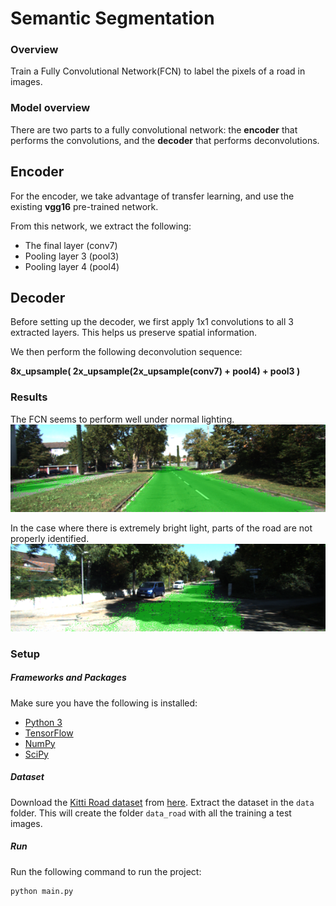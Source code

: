 # Semantic Segmentation
### Overview
Train a Fully Convolutional Network(FCN) to label the pixels of a road in images.

### Model overview
There are two parts to a fully convolutional network: the **encoder** that performs the convolutions, and the **decoder** that performs deconvolutions. 

## Encoder
For the encoder, we take advantage of transfer learning, and use the existing **vgg16** pre-trained network. 

From this network, we extract the following:
* The final layer (conv7)
* Pooling layer 3 (pool3)
* Pooling layer 4 (pool4)

## Decoder
Before setting up the decoder, we first apply 1x1 convolutions to all 3 extracted layers. This helps us preserve spatial information.

We then perform the following deconvolution sequence:

**8x_upsample( 2x_upsample(2x_upsample(conv7) + pool4) + pool3 )**

### Results
The FCN seems to perform well under normal lighting.
![Normal example 2](https://github.com/IvanLim/semantic-segmentation/blob/master/report/normal2.png "Normal example 2")

In the case where there is extremely bright light, parts of the road are not properly identified.
![Bright light example](https://github.com/IvanLim/semantic-segmentation/blob/master/report/bright_light.png "Bright light example")

### Setup
##### Frameworks and Packages
Make sure you have the following is installed:
 - [Python 3](https://www.python.org/)
 - [TensorFlow](https://www.tensorflow.org/)
 - [NumPy](http://www.numpy.org/)
 - [SciPy](https://www.scipy.org/)
##### Dataset
Download the [Kitti Road dataset](http://www.cvlibs.net/datasets/kitti/eval_road.php) from [here](http://www.cvlibs.net/download.php?file=data_road.zip).  Extract the dataset in the `data` folder.  This will create the folder `data_road` with all the training a test images.

##### Run
Run the following command to run the project:
```
python main.py
```

